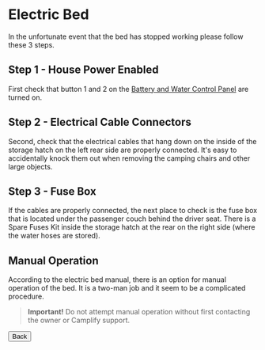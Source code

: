 <link href="../styles/custom.css" rel="stylesheet" />

# Electric Bed
In the unfortunate event that the bed has stopped working please follow these 3 steps.

## Step 1 - House Power Enabled 
First check that button 1 and 2 on the [Battery and Water Control Panel](control-panel.md) are turned on.

## Step 2 - Electrical Cable Connectors
Second, check that the electrical cables that hang down on the inside of the storage 
hatch on the left rear side are properly connected. It's easy to accidentally knock them out 
when removing the camping chairs and other large objects.

## Step 3 - Fuse Box
If the cables are properly connected, the next place to check is the fuse box that is located 
under the passenger couch behind the driver seat. There is a Spare Fuses Kit inside the storage 
hatch at the rear on the right side (where the water hoses are stored). 

## Manual Operation
According to the electric bed manual, there is an option for manual operation of the bed. 
It is a two-man job and it seem to be a complicated procedure. 

> **Important!** Do not attempt manual operation without first contacting the owner or Camplify support.

<a href="../index.html"><button class="nav-button"><i class="arrow arrow-left"></i> Back</button></a>
